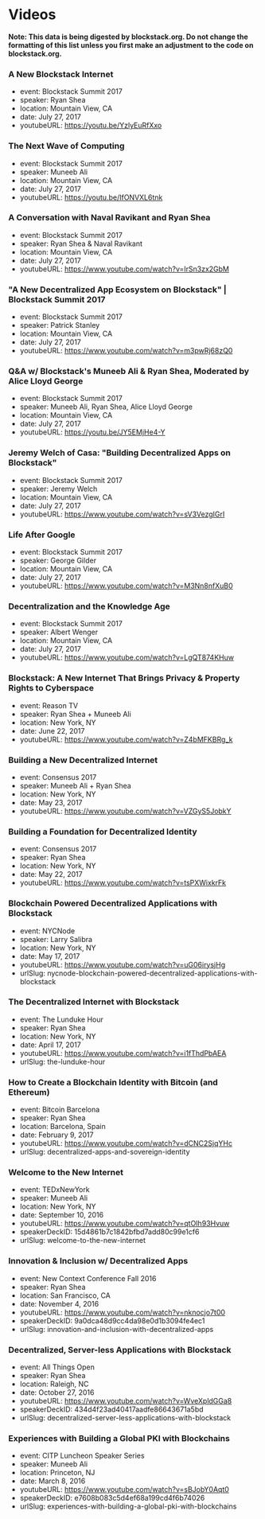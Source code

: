 # Videos

**Note: This data is being digested by blockstack.org. Do not change the formatting of this list unless you first make an adjustment to the code on blockstack.org.**

### A New Blockstack Internet

- event: Blockstack Summit 2017
- speaker: Ryan Shea
- location: Mountain View, CA
- date: July 27, 2017
- youtubeURL: https://youtu.be/YzlyEuRfXxo

### The Next Wave of Computing

- event: Blockstack Summit 2017
- speaker: Muneeb Ali
- location: Mountain View, CA
- date: July 27, 2017
- youtubeURL: https://youtu.be/IfONVXL6tnk

### A Conversation with Naval Ravikant and Ryan Shea 

- event: Blockstack Summit 2017
- speaker: Ryan Shea & Naval Ravikant
- location: Mountain View, CA
- date: July 27, 2017
- youtubeURL: https://www.youtube.com/watch?v=IrSn3zx2GbM


### "A New Decentralized App Ecosystem on Blockstack" | Blockstack Summit 2017    

- event: Blockstack Summit 2017
- speaker: Patrick Stanley
- location: Mountain View, CA
- date: July 27, 2017
- youtubeURL: https://www.youtube.com/watch?v=m3pwRj68zQ0

### Q&A w/ Blockstack's Muneeb Ali & Ryan Shea, Moderated by Alice Lloyd George  

- event: Blockstack Summit 2017
- speaker: Muneeb Ali, Ryan Shea, Alice Lloyd George
- location: Mountain View, CA
- date: July 27, 2017
- youtubeURL: https://youtu.be/JY5EMjHe4-Y

### Jeremy Welch of Casa: "Building Decentralized Apps on Blockstack"   

- event: Blockstack Summit 2017
- speaker: Jeremy Welch
- location: Mountain View, CA
- date: July 27, 2017
- youtubeURL: https://www.youtube.com/watch?v=sV3VezgIGrI

### Life After Google

- event: Blockstack Summit 2017
- speaker: George Gilder
- location: Mountain View, CA
- date: July 27, 2017
- youtubeURL: https://www.youtube.com/watch?v=M3Nn8nfXuB0

### Decentralization and the Knowledge Age

- event: Blockstack Summit 2017
- speaker: Albert Wenger
- location: Mountain View, CA
- date: July 27, 2017
- youtubeURL: https://www.youtube.com/watch?v=LgQT874KHuw

### Blockstack: A New Internet That Brings Privacy & Property Rights to Cyberspace

- event: Reason TV
- speaker: Ryan Shea + Muneeb Ali
- location: New York, NY
- date: June 22, 2017
- youtubeURL: https://www.youtube.com/watch?v=Z4bMFKBRg_k

### Building a New Decentralized Internet

- event: Consensus 2017
- speaker: Muneeb Ali + Ryan Shea
- location: New York, NY
- date: May 23, 2017
- youtubeURL: https://www.youtube.com/watch?v=VZGyS5JobkY


### Building a Foundation for Decentralized Identity

- event: Consensus 2017
- speaker: Ryan Shea
- location: New York, NY
- date: May 22, 2017
- youtubeURL: https://www.youtube.com/watch?v=tsPXWixkrFk

### Blockchain Powered Decentralized Applications with Blockstack

- event: NYCNode
- speaker: Larry Salibra
- location: New York, NY
- date: May 17, 2017
- youtubeURL: https://www.youtube.com/watch?v=uG06irysjHg
- urlSlug: nycnode-blockchain-powered-decentralized-applications-with-blockstack

### The Decentralized Internet with Blockstack 

- event: The Lunduke Hour
- speaker: Ryan Shea
- location: New York, NY
- date: April 17, 2017
- youtubeURL: https://www.youtube.com/watch?v=i1fThdPbAEA
- urlSlug: the-lunduke-hour

### How to Create a Blockchain Identity with Bitcoin (and Ethereum)

- event: Bitcoin Barcelona
- speaker: Ryan Shea
- location: Barcelona, Spain
- date: February 9, 2017
- youtubeURL: https://www.youtube.com/watch?v=dCNC2SjqYHc
- urlSlug: decentralized-apps-and-sovereign-identity

### Welcome to the New Internet

- event: TEDxNewYork
- speaker: Muneeb Ali
- location: New York, NY
- date: September 10, 2016
- youtubeURL: https://www.youtube.com/watch?v=qtOIh93Hvuw
- speakerDeckID: 15d4861b7c1842bfbd7add80c99e1cf6
- urlSlug: welcome-to-the-new-internet

### Innovation & Inclusion w/ Decentralized Apps

- event: New Context Conference Fall 2016
- speaker: Ryan Shea
- location: San Francisco, CA
- date: November 4, 2016
- youtubeURL: https://www.youtube.com/watch?v=nknocjo7t00
- speakerDeckID: 9a0dca48d9cc4da98e0d1b3094fe4ec1
- urlSlug: innovation-and-inclusion-with-decentralized-apps

### Decentralized, Server-less Applications with Blockstack

- event: All Things Open
- speaker: Ryan Shea
- location: Raleigh, NC
- date: October 27, 2016
- youtubeURL: https://www.youtube.com/watch?v=WveXpldGGa8
- speakerDeckID: 434d4f23ad40417aadfe86643671a5bd
- urlSlug: decentralized-server-less-applications-with-blockstack

### Experiences with Building a Global PKI with Blockchains

- event: CITP Luncheon Speaker Series
- speaker: Muneeb Ali
- location: Princeton, NJ
- date: March 8, 2016
- youtubeURL: https://www.youtube.com/watch?v=sBJobY0Aqt0
- speakerDeckID: e7608b083c5d4ef68a199cd4f6b74026
- urlSlug: experiences-with-building-a-global-pki-with-blockchains
